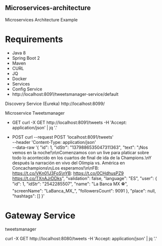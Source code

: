 ## Microservices-architecture
Microservices Architecture Example

# Requirements
- Java 8
- Spring Boot 2
- Maven
- CURL
- JQ
- Docker
- Services
- Config Service
- http://localhost:8091/tweetsmanager-service/default

Discovery Service (Eureka)
http://localhost:8099/

Microservice Tweetsmanager
- GET
curl -X GET http://localhost:8091/tweets  -H 'Accept: application/json' | jq '.'

- POST
curl  --request POST 'localhost:8091/tweets' \
--header 'Content-Type: application/json' \
--data-raw '{
        "id": 1,
        "idStr": "1379886535047311363",
        "text": "¡Nos vemos en la noche!\n\nComenzamos con un live para platicar sobre todo lo acontecido en los cuartos de final de ida de la Champions.\nY después la narración en vivo del Olimpia vs. América en Concachampions\n¡Los esperamos!\n\nFB: https://t.co/VKn01J3FoS\nYB: https://t.co/0CHdhusPZ9 https://t.co/TXnAJrDDks",
        "validation": false,
        "language": "ES",
        "user": {
            "id": 1,
            "idStr": "2542285507",
            "name": "La Banca MX ⚽",
            "screenName": "LaBanca_MX_",
            "followersCount": 9091
        },
        "place": null,
        "hashtags": []
    }'

# Gateway Service
tweetsmanager

curl -X GET http://localhost:8080/tweets    -H 'Accept: application/json' | jq '.'

